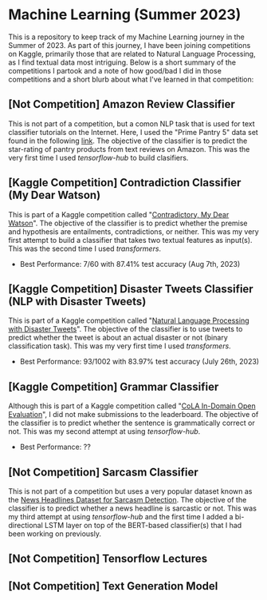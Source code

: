 # Machine Learning (Summer 2023)
This is a repository to keep track of my Machine Learning journey in the Summer of 2023. As part of this journey, I have been joining competitions on Kaggle, primarily those that are related to Natural Language Processing, as I find textual data most intriguing. Below is a short summary of the competitions I partook and a note of how good/bad I did in those competitions and a short blurb about what I've learned in that competition: 

## [Not Competition] Amazon Review Classifier
This is not part of a competition, but a comon NLP task that is used for text classifier tutorials on the Internet. Here, I used the "Prime Pantry 5" data set found in the following [link](https://cseweb.ucsd.edu/~jmcauley/datasets/amazon/links.html). The objective of the classifier is to predict the star-rating of pantry products from text reviews on Amazon. This was the very first time I used *tensorflow-hub* to build clasifiers. 

## [Kaggle Competition] Contradiction Classifier (My Dear Watson)
This is part of a Kaggle competition called "[Contradictory, My Dear Watson](https://www.kaggle.com/competitions/contradictory-my-dear-watson)". The objective of the classifier is to predict whether the premise and hypothesis are entailments, contradictions, or neither. This was my very first attempt to build a classifier that takes two textual features as input(s). This was the second time I used *transformers*. 

- Best Performance: 7/60 with 87.41% test accuracy (Aug 7th, 2023)

## [Kaggle Competition] Disaster Tweets Classifier (NLP with Disaster Tweets)
This is part of a Kaggle competition called "[Natural Language Processing with Disaster Tweets](https://www.kaggle.com/competitions/nlp-getting-started)". The objective of the classifier is to use tweets to predict whether the tweet is about an actual disaster or not (binary classification task). This was my very first time I used *transformers*. 

- Best Performance: 93/1002 with 83.97% test accuracy (July 26th, 2023)

## [Kaggle Competition] Grammar Classifier
Although this is part of a Kaggle competition called "[CoLA In-Domain Open Evaluation](https://www.kaggle.com/competitions/cola-in-domain-open-evaluation/leaderboard)", I did not make submissions to the leaderboard. The objective of the classifier is to predict whether the sentence is grammatically correct or not. This was my second attempt at using *tensorflow-hub*. 

- Best Performance: ??

## [Not Competition] Sarcasm Classifier
This is not part of a competition but uses a very popular dataset known as the [News Headlines Dataset for Sarcasm Detection](https://www.kaggle.com/datasets/rmisra/news-headlines-dataset-for-sarcasm-detection). The objective of the classifier is to predict whether a news headline is sarcastic or not. This was my third attempt at using *tensorflow-hub* and the first time I added a bi-directional LSTM layer on top of the BERT-based classifier(s) that I had been working on previously. 

## [Not Competition] Tensorflow Lectures

## [Not Competition] Text Generation Model








